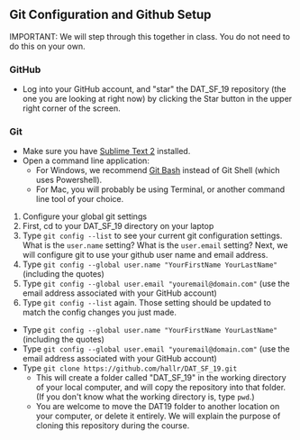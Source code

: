## Git Configuration and Github Setup

IMPORTANT: We will step through this together in class. You do not need to do this on your own.

### GitHub
* Log into your GitHub account, and "star" the DAT\_SF\_19 repository (the one you are looking at right now) by clicking the Star button in the upper right corner of the screen.

### Git
* Make sure you have [Sublime Text 2](http://www.sublimetext.com/2) installed.
* Open a command line application:
    * For Windows, we recommend [Git Bash](http://git-scm.com/download/win) instead of Git Shell (which uses Powershell).
    * For Mac, you will probably be using Terminal, or another command line tool of your choice.

1. Configure your global git settings
  1. First, cd to your DAT\_SF\_19 directory on your laptop
  2. Type `git config --list` to see your current git configuration settings. What is the `user.name` setting? What is the `user.email` setting? Next, we will configure git to use your github user name and email address.
  3. Type `git config --global user.name "YourFirstName YourLastName"` (including the quotes)
  4. Type `git config --global user.email "youremail@domain.com"` (use the email address associated with your GitHub account)
  5. Type `git config --list` again. Those setting should be updated to match the config changes you just made.


<!--Install `subl` command.
* In this step, we will install a new command line command that will enable you to launch Sublime Text 2 from the command line. We will also set Sublime Text 2 as the default editor for git. The default text editor for git is emacs, so unless you are comfortable working in emacs, we strongly recommend that you set up git to use Sublime Text 2.
-->


* Type `git config --global user.name "YourFirstName YourLastName"` (including the quotes)
* Type `git config --global user.email "youremail@domain.com"` (use the email address associated with your GitHub account)
* Type `git clone https://github.com/hallr/DAT_SF_19.git`
    * This will create a folder called "DAT_SF_19" in the working directory of your local computer, and will copy the repository into that folder. (If you don't know what the working directory is, type `pwd`.)
    * You are welcome to move the DAT19 folder to another location on your computer, or delete it entirely. We will explain the purpose of cloning this repository during the course.